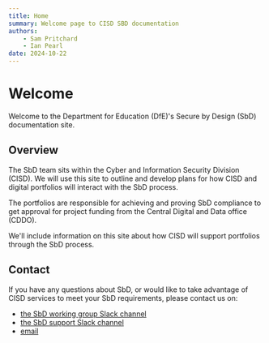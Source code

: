 ```yaml
---
title: Home
summary: Welcome page to CISD SBD documentation
authors:
    - Sam Pritchard
    - Ian Pearl
date: 2024-10-22
---
```

# Welcome

Welcome to the Department for Education (DfE)'s Secure by Design (SbD) documentation site.

## Overview

The SbD team sits within the Cyber and Information Security Division (CISD). We will use this site to outline and develop plans for how CISD and digital portfolios will interact with the SbD process.

The portfolios are responsible for achieving and proving SbD compliance to get approval for project funding from the Central Digital and Data office (CDDO). 

We'll include information on this site about how CISD will support portfolios through the SbD process.


## Contact

If you have any questions about SbD, or would like to take advantage of CISD services to meet your SbD requirements, please contact us on:

* [the SbD working group Slack channel](https://ukgovernmentdfe.slack.com/archives/C07N27D5SG5)
* [the SbD support Slack channel](https://ukgovernmentdfe.slack.com/archives/C081Q6S91FB)
* [email](TBC)
